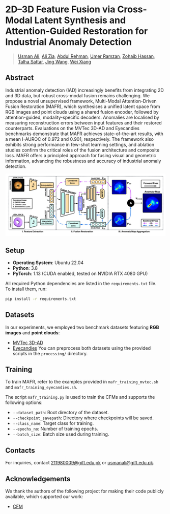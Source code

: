 #  2D–3D Feature Fusion via Cross-Modal Latent Synthesis and Attention-Guided Restoration for Industrial Anomaly Detection

>  [Usman Ali](https://scholar.google.com.pk/citations?user=2A32xVQAAAAJ&hl=en&oi=sra), [Ali Zia](https://ali-zia.me/), [Abdul Rehman](https://scholar.google.com.pk/citations?user=A_jBBxIAAAAJ&hl=en), [Umer Ramzan](https://scholar.google.com/citations?user=D3AhoccAAAAJ&hl=en), [Zohaib Hassan](), [Talha Sattar](), [Jing Wang](https://scholar.google.com/citations?user=k33AbSYAAAAJ&hl=en&oi=sra), [Wei Xiang](https://scholar.google.com/citations?user=VxQUr90AAAAJ&hl=en)

## Abstract

Industrial anomaly detection (IAD) increasingly benefits from integrating 2D and 3D data, but robust cross-modal fusion remains challenging. We propose a novel unsupervised framework, Multi-Modal Attention-Driven Fusion Restoration (MAFR), which synthesises a unified latent space from RGB images and point clouds using a shared fusion encoder, followed by attention-guided, modality-specific decoders. Anomalies are localised by measuring reconstruction errors between input features and their restored counterparts. Evaluations on the MVTec 3D-AD and Eyecandies benchmarks demonstrate that MAFR achieves state-of-the-art results, with a mean I-AUROC of 0.972 and 0.901, respectively. The framework also exhibits strong performance in few-shot learning settings, and ablation studies confirm the critical roles of the fusion architecture and composite loss. MAFR offers a principled approach for fusing visual and geometric information, advancing the robustness and accuracy of industrial anomaly detection.

![framework](figures/MAFR.png)

## Setup

- **Operating System**: Ubuntu 22.04  
- **Python**: 3.8  
- **PyTorch**: 1.13 (CUDA enabled, tested on NVIDIA RTX 4080 GPU)  

All required Python dependencies are listed in the `requirements.txt` file.  
To install them, run:

```bash
pip install -r requirements.txt
```

## Datasets

In our experiments, we employed two benchmark datasets featuring **RGB images** and **point clouds**:  
- [MVTec 3D-AD](https://www.mvtec.com/company/research/datasets/mvtec-3d-ad)  
- [Eyecandies](https://eyecan-ai.github.io/eyecandies/)
You can preprocess both datasets using the provided scripts in the `processing/` directory.

## Training

To train MAFR, refer to the examples provided in `mafr_training_mvtec.sh` and `mafr_training_eyecandies.sh`.

The script `mafr_training.py` is used to train the CFMs and supports the following options:
- `--dataset_path`: Root directory of the dataset.
- `--checkpoint_savepath`: Directory where checkpoints will be saved.
- `--class_name`: Target class for training.
- `--epochs_no`: Number of training epochs.
- `--batch_size`: Batch size used during training.


## Contacts

For inquiries, contact [211980009@gift.edu.pk](mailto:211980009@gift.edu.pk) or [usmanali@gift.edu.pk](mailto:usmanali@gift.edu.pk).

## Acknowledgements

We thank the authors of the following project for making their code publicly available, which supported our work:

- [CFM](https://github.com/CVLAB-Unibo/crossmodal-feature-mapping)
